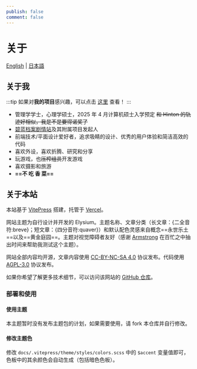 ```yaml
---
publish: false
comment: false
---
```


# 关于

[English](./about.en.md) | [日本語](./about.ja.md)

## 关于我

:::tip
如果对**我的项目**感兴趣，可以点击 [这里](./projects) 查看！
:::

- 管理学学士，心理学硕士，2025 年 4 月计算机硕士入学预定 ~~和 Hinton 的轨迹好相似，我是不是要得诺奖了~~
- [碧蓝档案剧情站](https://blue-archive.io/)及其附属项目发起人
- 前端技术/平面设计爱好者，追求吸睛的设计、优秀的用户体验和简洁高效的代码
- 喜欢外设，喜欢折腾、研究和分享
- 玩游戏，也~~压榨组员~~开发游戏
- 喜欢摄影和旅游
- **==不 吃 香 菜==**

## 关于本站

本站基于 [VitePress](https://vitepress.dev/) 搭建，托管于 [Vercel](https://vercel.com/)。

网站主题为自行设计并开发的 Elysium。主题名称、文章分类（长文章：{二全音符:breve}；短文章：{四分音符:quaver}）和默认配色灵感来自概念==永世乐土==以及==黄金庭园==。主题对视觉障碍者友好（感谢 [Armstrong](https://armstrong.viyf.org/) 在百忙之中抽出时间来帮助我测试这个主题）。

网站全部内容均开源，文章内容使用 [CC-BY-NC-SA 4.0](https://creativecommons.org/licenses/by-nc-sa/4.0/deed.zh) 协议发布。代码使用 [AGPL-3.0](https://www.gnu.org/licenses/agpl-3.0.html) 协议发布。

如果你希望了解更多技术细节，可以访问该网站的 [GitHub 仓库](https://github.com/mark9804/blog)。

### 部署和使用

#### 使用主题

本主题暂时没有发布主题包的计划，如果需要使用，请 fork 本仓库并自行修改。

#### 修改主题色

修改 `docs/.vitepress/theme/styles/colors.scss` 中的 `$accent` 变量值即可，色板中的其余颜色会自动生成（包括暗色色板）。
